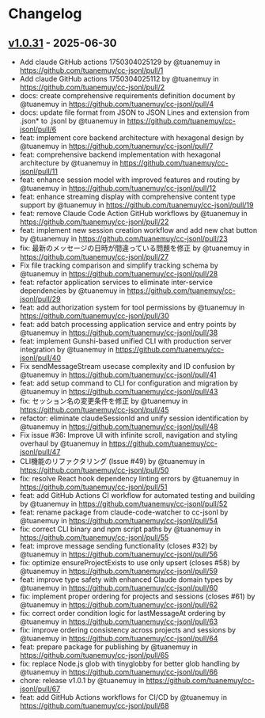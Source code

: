 # Changelog

## [v1.0.31](https://github.com/tuanemuy/cc-jsonl/commits/v1.0.31) - 2025-06-30
- Add claude GitHub actions 1750304025129 by @tuanemuy in https://github.com/tuanemuy/cc-jsonl/pull/1
- Add claude GitHub actions 1750304025112 by @tuanemuy in https://github.com/tuanemuy/cc-jsonl/pull/2
- docs: create comprehensive requirements definition document by @tuanemuy in https://github.com/tuanemuy/cc-jsonl/pull/4
- docs: update file format from JSON to JSON Lines and extension from .json* to .jsonl by @tuanemuy in https://github.com/tuanemuy/cc-jsonl/pull/6
- feat: implement core backend architecture with hexagonal design by @tuanemuy in https://github.com/tuanemuy/cc-jsonl/pull/7
- feat: comprehensive backend implementation with hexagonal architecture by @tuanemuy in https://github.com/tuanemuy/cc-jsonl/pull/11
- feat: enhance session model with improved features and routing by @tuanemuy in https://github.com/tuanemuy/cc-jsonl/pull/12
- feat: enhance streaming display with comprehensive content type support by @tuanemuy in https://github.com/tuanemuy/cc-jsonl/pull/19
- feat: remove Claude Code Action GitHub workflows by @tuanemuy in https://github.com/tuanemuy/cc-jsonl/pull/22
- feat: implement new session creation workflow and add new chat button by @tuanemuy in https://github.com/tuanemuy/cc-jsonl/pull/23
- fix: 最新のメッセージの日時が間違っている問題を修正 by @tuanemuy in https://github.com/tuanemuy/cc-jsonl/pull/27
- Fix file tracking comparison and simplify tracking schema by @tuanemuy in https://github.com/tuanemuy/cc-jsonl/pull/28
- feat: refactor application services to eliminate inter-service dependencies by @tuanemuy in https://github.com/tuanemuy/cc-jsonl/pull/29
- feat: add authorization system for tool permissions by @tuanemuy in https://github.com/tuanemuy/cc-jsonl/pull/30
- feat: add batch processing application service and entry points by @tuanemuy in https://github.com/tuanemuy/cc-jsonl/pull/38
- feat: implement Gunshi-based unified CLI with production server integration by @tuanemuy in https://github.com/tuanemuy/cc-jsonl/pull/40
- Fix sendMessageStream usecase complexity and ID confusion by @tuanemuy in https://github.com/tuanemuy/cc-jsonl/pull/41
- feat: add setup command to CLI for configuration and migration by @tuanemuy in https://github.com/tuanemuy/cc-jsonl/pull/43
- fix: セッション名の変更条件を修正 by @tuanemuy in https://github.com/tuanemuy/cc-jsonl/pull/45
- refactor: eliminate claudeSessionId and unify session identification by @tuanemuy in https://github.com/tuanemuy/cc-jsonl/pull/48
- Fix issue #36: Improve UI with infinite scroll, navigation and styling overhaul by @tuanemuy in https://github.com/tuanemuy/cc-jsonl/pull/47
- CLI機能のリファクタリング (Issue #49) by @tuanemuy in https://github.com/tuanemuy/cc-jsonl/pull/50
- fix: resolve React hook dependency linting errors by @tuanemuy in https://github.com/tuanemuy/cc-jsonl/pull/51
- feat: add GitHub Actions CI workflow for automated testing and building by @tuanemuy in https://github.com/tuanemuy/cc-jsonl/pull/52
- feat: rename package from claude-code-watcher to cc-jsonl by @tuanemuy in https://github.com/tuanemuy/cc-jsonl/pull/54
- fix: correct CLI binary and npm script paths by @tuanemuy in https://github.com/tuanemuy/cc-jsonl/pull/55
- feat: improve message sending functionality (closes #32) by @tuanemuy in https://github.com/tuanemuy/cc-jsonl/pull/56
- fix: optimize ensureProjectExists to use only upsert (closes #58) by @tuanemuy in https://github.com/tuanemuy/cc-jsonl/pull/59
- feat: improve type safety with enhanced Claude domain types by @tuanemuy in https://github.com/tuanemuy/cc-jsonl/pull/60
- fix: implement proper ordering for projects and sessions (closes #61) by @tuanemuy in https://github.com/tuanemuy/cc-jsonl/pull/62
- fix: correct order condition logic for lastMessageAt ordering by @tuanemuy in https://github.com/tuanemuy/cc-jsonl/pull/63
- fix: improve ordering consistency across projects and sessions by @tuanemuy in https://github.com/tuanemuy/cc-jsonl/pull/64
- feat: prepare package for publishing by @tuanemuy in https://github.com/tuanemuy/cc-jsonl/pull/65
- fix: replace Node.js glob with tinyglobby for better glob handling by @tuanemuy in https://github.com/tuanemuy/cc-jsonl/pull/66
- chore: release v1.0.1 by @tuanemuy in https://github.com/tuanemuy/cc-jsonl/pull/67
- feat: add GitHub Actions workflows for CI/CD by @tuanemuy in https://github.com/tuanemuy/cc-jsonl/pull/68
